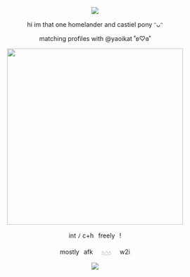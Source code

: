 <p align="center">
  <img src="https://komarev.com/ghpvc/?username=cxstiiel&color=red&style=plasic&abbreviated=true&label=𓆩♡𓆪">
</p>
<p align="center">
  hi im that one homelander and castiel pony ᵔᴗᵔ
</p>

<p align="center">
  matching profiles with @yaoikat ˚ʚ♡ɞ˚
</p>

<p align="center">
  <img src="https://64.media.tumblr.com/d7dc78f6634a210f5d711ad9010d20c3/4d131a85d53bafcd-a2/s2048x3072/6639d7bceec3b97fbfeba9ecaf99b6d112e4a7a7.pnj" width="400">
</p>

<p align="center">
int ‎ﾉ ‎c+h⠀freely⠀!
</p>

<p align="center">
mostly⠀afk⠀⠀𓈉⠀⠀w2i
</p>

<p align="center">
<img src="https://spotify-github-profile.kittinanx.com/api/view?uid=8qjzua4g5ryvk12mr2oq10sp4&cover_image=true&theme=novatorem&show_offline=false&background_color=121212&interchange=false&bar_color=53b14f&bar_color_cover=true">
</p>
